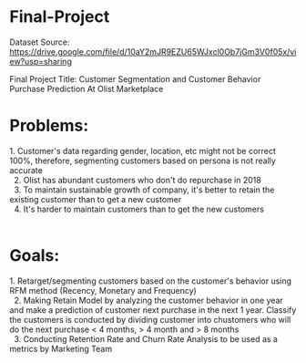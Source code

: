 # Final-Project

Dataset Source: https://drive.google.com/file/d/10aY2mJR9EZU65WJxcl0Ob7jGm3V0f05x/view?usp=sharing

Final Project Title: Customer Segmentation and Customer Behavior Purchase Prediction At Olist Marketplace

<h1>Problems:</h1>
1. Customer's data regarding gender, location, etc might not be correct 100%, therefore, segmenting customers based on persona is not really accurate<br> 
2. Olist has abundant customers who don't do repurchase in 2018<br> 
3. To maintain sustainable growth of company, it's better to retain the existing customer than to get a new customer<br> 
4. It's harder to maintain customers than to get the new customers<br> 

<h1>Goals:</h2>
1. Retarget/segmenting customers based on the customer's behavior using RFM method (Recency, Monetary and Frequency)<br> 
2. Making Retain Model by analyzing the customer behavior in one year and make a prediction of customer next purchase in the next 1 year. Classify the customers is conducted by dividing customer into chustomers who will do the next purchase < 4 months, > 4 month and > 8 months<br> 
3. Conducting Retention Rate and Churn Rate Analysis to be used as a metrics by Marketing Team<br> 


